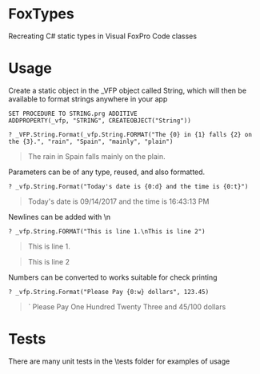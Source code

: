 # FoxTypes
Recreating C# static types in Visual FoxPro Code classes

# Usage
Create a static object in the _VFP object called String, which will then be available to format strings anywhere in your app

```foxpro
SET PROCEDURE TO STRING.prg ADDITIVE
ADDPROPERTY(_vfp, "STRING", CREATEOBJECT("String"))

? _VFP.String.Format(_vfp.String.FORMAT("The {0} in {1} falls {2} on the {3}.", "rain", "Spain", "mainly", "plain")
```

	
> The rain in Spain falls mainly on the plain.
> 
	
Parameters can be of any type, reused, and also formatted.

```foxpro
? _vfp.String.Format("Today's date is {0:d} and the time is {0:t}")
```

> Today's date is 09/14/2017 and the time is 16:43:13 PM
> 

Newlines can be added with \n

```foxpro
? _vfp.String.FORMAT("This is line 1.\nThis is line 2")
```

> This is line 1.

> This is line 2


Numbers can be converted to works suitable for check printing

```foxpro
? _vfp.String.Format("Please Pay {0:w} dollars", 123.45)
```


> `	Please Pay One Hundred Twenty Three and 45/100 dollars
> 

# Tests

There are many unit tests in the \tests folder for examples of usage

